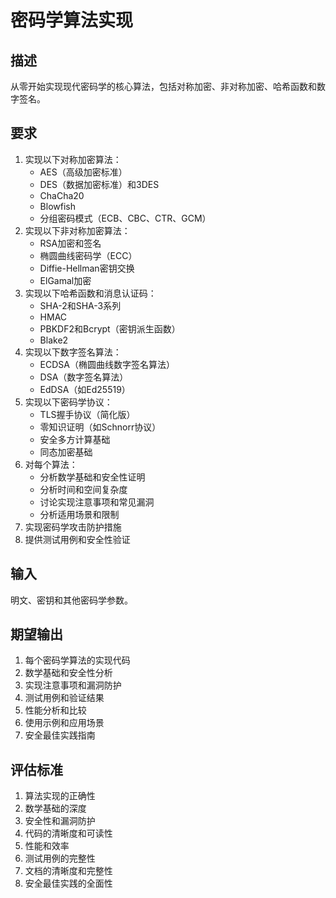 # 密码学算法实现

## 描述
从零开始实现现代密码学的核心算法，包括对称加密、非对称加密、哈希函数和数字签名。

## 要求
1. 实现以下对称加密算法：
   - AES（高级加密标准）
   - DES（数据加密标准）和3DES
   - ChaCha20
   - Blowfish
   - 分组密码模式（ECB、CBC、CTR、GCM）
2. 实现以下非对称加密算法：
   - RSA加密和签名
   - 椭圆曲线密码学（ECC）
   - Diffie-Hellman密钥交换
   - ElGamal加密
3. 实现以下哈希函数和消息认证码：
   - SHA-2和SHA-3系列
   - HMAC
   - PBKDF2和Bcrypt（密钥派生函数）
   - Blake2
4. 实现以下数字签名算法：
   - ECDSA（椭圆曲线数字签名算法）
   - DSA（数字签名算法）
   - EdDSA（如Ed25519）
5. 实现以下密码学协议：
   - TLS握手协议（简化版）
   - 零知识证明（如Schnorr协议）
   - 安全多方计算基础
   - 同态加密基础
6. 对每个算法：
   - 分析数学基础和安全性证明
   - 分析时间和空间复杂度
   - 讨论实现注意事项和常见漏洞
   - 分析适用场景和限制
7. 实现密码学攻击防护措施
8. 提供测试用例和安全性验证

## 输入
明文、密钥和其他密码学参数。

## 期望输出
1. 每个密码学算法的实现代码
2. 数学基础和安全性分析
3. 实现注意事项和漏洞防护
4. 测试用例和验证结果
5. 性能分析和比较
6. 使用示例和应用场景
7. 安全最佳实践指南

## 评估标准
1. 算法实现的正确性
2. 数学基础的深度
3. 安全性和漏洞防护
4. 代码的清晰度和可读性
5. 性能和效率
6. 测试用例的完整性
7. 文档的清晰度和完整性
8. 安全最佳实践的全面性